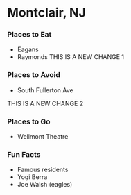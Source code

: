 # Montclair, NJ
### Places to Eat
- Eagans
- Raymonds
THIS IS A NEW CHANGE 1


### Places to Avoid
- South Fullerton Ave

THIS IS A NEW CHANGE 2

### Places to Go
- Wellmont Theatre



### Fun Facts
- Famous residents
 - Yogi Berra
 - Joe Walsh (eagles)
